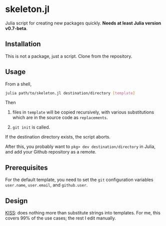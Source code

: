 # skeleton.jl

Julia script for creating new packages quickly. **Needs at least Julia version v0.7-beta**.

## Installation

This is not a package, just a script. Clone from the repository.

## Usage

From a shell,

```sh
julia path/to/skeleton.jl destination/directory [template]
```

Then

1. files in `template` will be copied recursively, with various substitutions which are in the source code as `replacements`.

2. `git init` is called.

If the destination directory exists, the script aborts.

After this, you probably want to `pkg> dev destination/directory` in Julia, and add your Github repository as a remote.

## Prerequisites

For the default template, you need to set the `git` configuration variables `user.name`, `user.email`, and `github.user`.

## Design

[KISS](https://en.wikipedia.org/wiki/KISS_principle): does nothing more than substitute strings into templates. For me, this covers 99% of the use cases; the rest I edit manually.
